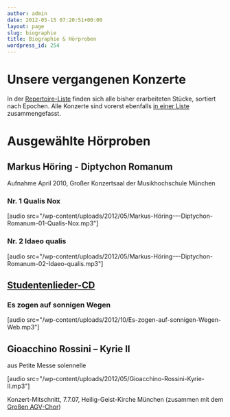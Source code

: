 ```yaml
---
author: admin
date: 2012-05-15 07:20:51+00:00
layout: page
slug: biographie
title: Biographie & Hörproben
wordpress_id: 254
---
```


# Unsere vergangenen Konzerte

In der [Repertoire-Liste](/wp-content/uploads/2012/05/Stücke-Repertoire.xls) finden sich alle bisher erarbeiteten Stücke, sortiert nach Epochen. Alle Konzerte sind vorerst ebenfalls [in einer Liste](/wp-content/uploads/2012/05/Konzert-Repertoire.pdf) zusammengefasst.
# Ausgewählte Hörproben
## Markus Höring - Diptychon Romanum
Aufnahme April 2010, Großer Konzertsaal der Musikhochschule München

### Nr. 1 Qualis Nox

[audio src="/wp-content/uploads/2012/05/Markus-Höring-–-Diptychon-Romanum-01-Qualis-Nox.mp3"]
### Nr. 2 Idaeo qualis

[audio src="/wp-content/uploads/2012/05/Markus-Höring-–-Diptychon-Romanum-02-Idaeo-qualis.mp3"]
## [Studentenlieder-CD](https://www.agv-muenchen.de/medien/studentenlieder-cd/)
### Es zogen auf sonnigen Wegen

[audio src="/wp-content/uploads/2012/10/Es-zogen-auf-sonnigen-Wegen-Web.mp3"]
## Gioacchino Rossini – Kyrie II

aus Petite Messe solennelle

[audio src="/wp-content/uploads/2012/05/Gioacchino-Rossini-Kyrie-II.mp3"]

Konzert-Mitschnitt, 7.7.07, Heilig-Geist-Kirche München (zusammen mit dem [Großen AGV-Chor](/musik-und-theater/grosser-chor/))
